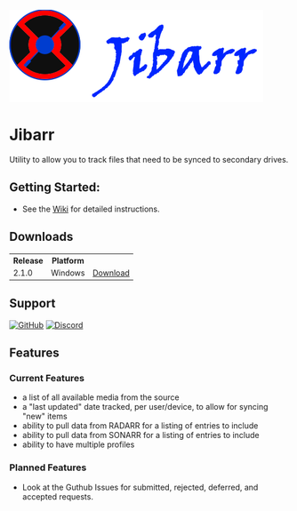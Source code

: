 ![alt text](https://github.com/ExtensiveJS/Jibarr/blob/master/ui/jibarr/static/jibarr/images/Jibarr_Title_Logo.png?raw=true "Jibarr")
# Jibarr

Utility to allow you to track files that need to be synced to secondary drives. 


## Getting Started:
* See the <a href="https://github.com/ExtensiveJS/Jibarr/wiki/Installation">Wiki</a> for detailed instructions.

## Downloads
<table>
  <tr><th>Release</th><th>Platform</th><th>&nbsp;</th></tr>
  <tr><td>2.1.0</td><td>Windows</td><td><a href="https://github.com/ExtensiveJS/Jibarr/releases"_blank">Download</a></td></tr>
</table>

## Support
<a href="https://github.com/ExtensiveJS/Jibarr/issues"><img src="https://camo.githubusercontent.com/74d2fa7cea0b0d6033b0c0daf6ae04b78ff23bd0/68747470733a2f2f696d672e736869656c64732e696f2f62616467652f6769746875622d6973737565732d7265642e7376673f6d61784167653d3630267374796c653d666c61742d737175617265" alt="GitHub" data-canonical-src="https://img.shields.io/badge/github-issues-red.svg?maxAge=60&amp;style=flat-square" style="max-width:100%;"></a>
<a href="https://discord.gg/djveBS" rel="nofollow"><img src="https://camo.githubusercontent.com/c65a7524d98dc14b1727851b557562f1d1ae11b1/68747470733a2f2f696d672e736869656c64732e696f2f62616467652f646973636f72642d636861742d3732383944412e7376673f6d61784167653d3630267374796c653d666c61742d737175617265" alt="Discord" data-canonical-src="https://img.shields.io/badge/discord-chat-7289DA.svg?maxAge=60&amp;style=flat-square" style="max-width:100%;"></a>

## Features
### Current Features
* a list of all available media from the source
* a "last updated" date tracked, per user/device, to allow for syncing "new" items
* ability to pull data from RADARR for a listing of entries to include
* ability to pull data from SONARR for a listing of entries to include
* ability to have multiple profiles
### Planned Features
* Look at the Guthub Issues for submitted, rejected, deferred, and accepted requests.
